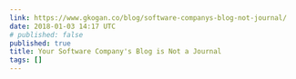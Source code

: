 ```yaml
---
link: https://www.gkogan.co/blog/software-companys-blog-not-journal/
date: 2018-01-03 14:17 UTC
# published: false
published: true
title: Your Software Company's Blog is Not a Journal
tags: []
---
```



